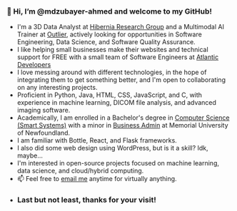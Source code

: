 ### 👋 Hi, I’m @mdzubayer-ahmed and welcome to my GitHub!

- I'm a 3D Data Analyst at [Hibernia Research Group](https://www.hibernia.ca) and a Multimodal AI Trainer at [Outlier](https://outlier.ai/), actively looking for opportunities in Software Engineering, Data Science, and Software Quality Assurance.
- I like helping small businesses make their websites and technical support for FREE with a small team of Software Engineers at [Atlantic Developers](https://github.com/Atlantic-Developers)
- I love messing around with different technologies, in the hope of integrating them to get something better, and I'm open to collaborating on any interesting projects.
- Proficient in Python, Java, HTML, CSS, JavaScript, and C, with experience in machine learning, DICOM file analysis, and advanced imaging software.
- Academically, I am enrolled in a Bachelor's degree in [Computer Science (Smart Systems)](https://www.mun.ca/undergrad/programs/science/computer-science-smart-systems/) with a minor in [Business Admin](https://www.mun.ca/university-calendar/st-johns-campus/faculty-of-business-administration/6/7/#d.en.328425) at Memorial University of Newfoundland.
- I am familiar with Bottle, React, and Flask frameworks.
- I also did some web design using WordPress, but is it a skill? Idk, maybe...
- I'm interested in open-source projects focused on machine learning, data science, and cloud/hybrid computing.
- 📫 Feel free to [email me](mailto:mzahmed@mun.ca) anytime for virtually anything.
- ### Last but not least, thanks for your visit!
